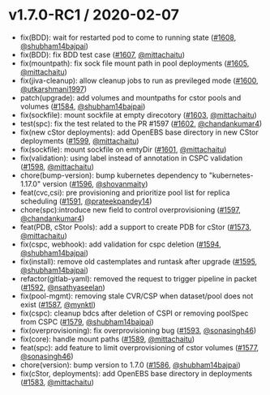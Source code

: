 v1.7.0-RC1 / 2020-02-07
========================

  * fix(BDD): wait for restarted pod to come to running state ([#1608](https://github.com/openebs/maya/pull/1608),
  [@shubham14bajpai](https://github.com/shubham14bajpai))
  * fix(BDD): fix BDD test case ([#1607](https://github.com/openebs/maya/pull/1607),
  [@mittachaitu](https://github.com/mittachaitu))
  * fix(mountpath): fix sock file mount path in pool deployments ([#1605](https://github.com/openebs/maya/pull/1605),
  [@mittachaitu](https://github.com/mittachaitu))
  * fix(jiva-cleanup): allow cleanup jobs to run as previleged mode ([#1600](https://github.com/openebs/maya/pull/1600),
  [@utkarshmani1997](https://github.com/utkarshmani1997))
  * patch(upgrade): add volumes and mountpaths for cstor pools and volumes ([#1584](https://github.com/openebs/maya/pull/1584),
  [@shubham14bajpai](https://github.com/shubham14bajpai))
  * fix(sockfile): mount sockfile at empty direcotory ([#1603](https://github.com/openebs/maya/pull/1603),
  [@mittachaitu](https://github.com/mittachaitu))
  * test(spc): fix the test related to the PR #1597 ([#1602](https://github.com/openebs/maya/pull/1602),
  [@chandankumar4](https://github.com/chandankumar4))
  * fix(new cStor deployments): add OpenEBS base directory in new CStor deployments ([#1599](https://github.com/openebs/maya/pull/1599),
  [@mittachaitu](https://github.com/mittachaitu))
  * fix(sockfile): mount sockfile on emtyDir ([#1601](https://github.com/openebs/maya/pull/1601),
  [@mittachaitu](https://github.com/mittachaitu))
  * fix(validation): using label instead of annotation in CSPC validation ([#1598](https://github.com/openebs/maya/pull/1598),
  [@mittachaitu](https://github.com/mittachaitu))
  * chore(bump-version): bump kubernetes dependency to "kubernetes-1.17.0" version ([#1596](https://github.com/openebs/maya/pull/1596),
  [@shovanmaity](https://github.com/shovanmaity))
  * feat(cvc,csi): pre provisioning and prioritize pool list for replica scheduling ([#1591](https://github.com/openebs/maya/pull/1591),
  [@prateekpandey14](https://github.com/prateekpandey14))
  * chore(spc):introduce new field to control overprovisioning ([#1597](https://github.com/openebs/maya/pull/1597),
  [@chandankumar4](https://github.com/chandankumar4))
  * feat(PDB, cStor Pools): add a support to create PDB for cStor ([#1573](https://github.com/openebs/maya/pull/1573),
  [@mittachaitu](https://github.com/mittachaitu))
  * fix(cspc, webhook): add validation for cspc deletion ([#1594](https://github.com/openebs/maya/pull/1594),
  [@shubham14bajpai](https://github.com/shubham14bajpai))
  * fix(install): remove old castemplates and runtask after upgrade ([#1595](https://github.com/openebs/maya/pull/1595),
  [@shubham14bajpai](https://github.com/shubham14bajpai))
  * refactor(gitlab-yaml): removed the request to trigger pipeline in packet ([#1592](https://github.com/openebs/maya/pull/1592),
  [@nsathyaseelan](https://github.com/nsathyaseelan))
  * fix(pool-mgmt): removing stale CVR/CSP when dataset/pool does not exist ([#1587](https://github.com/openebs/maya/pull/1587),
  [@mynktl](https://github.com/mynktl))
  * fix(cspc): cleanup bdcs after deletion of CSPI or removing poolSpec from CSPC ([#1579](https://github.com/openebs/maya/pull/1579),
  [@shubham14bajpai](https://github.com/shubham14bajpai))
  * fix(overprovisioning): fix overprovisioning bug ([#1593](https://github.com/openebs/maya/pull/1593),
  [@sonasingh46](https://github.com/sonasingh46))
  * fix(core): handle mount paths ([#1589](https://github.com/openebs/maya/pull/1589),
  [@mittachaitu](https://github.com/mittachaitu))
  * feat(spc): add feature to limit overprovisioning of cstor volumes ([#1577](https://github.com/openebs/maya/pull/1577),
  [@sonasingh46](https://github.com/sonasingh46))
  * chore(version): bump version to 1.7.0 ([#1586](https://github.com/openebs/maya/pull/1586),
  [@shubham14bajpai](https://github.com/shubham14bajpai))
  * fix(cStor, deployments): add OpenEBS base directory in deployments ([#1583](https://github.com/openebs/maya/pull/1583),
  [@mittachaitu](https://github.com/mittachaitu))
